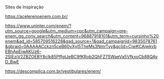 Sites de Inspiração

https://acelerenoenem.com.br/

https://www.uninter.com/enem/?utm_source=google&utm_medium=cpc&utm_campaign=pre-enem_gg_conv_search&utm_content=96887918101&utm_term=cursinho%20enem&ad_id=585709516228&gad_source=1&gad_campaignid=9835078761&gbraid=0AAAAACckzn5ceB60vXyl5TheMs3NmrTvy&gclid=CjwKCAjwkvbEBhApEiwAKUz6-2SlEziV2ZBZOEBY8cIk85PffgtJeBC9fKRob2QhFZ7SWaeVa5VfkxoCb88QAvD_BwE

https://descomplica.com.br/vestibulares/enem/